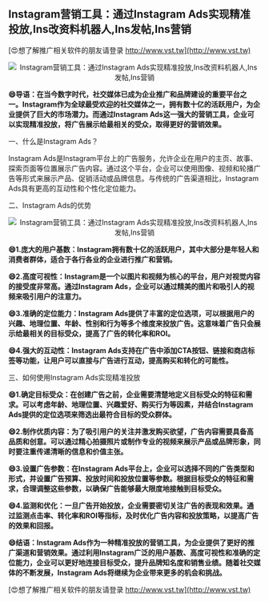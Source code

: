 ## **Instagram营销工具：通过Instagram Ads实现精准投放,Ins改资料机器人,Ins发帖,Ins营销**

[😍想了解推广相关软件的朋友请登录 http://www.vst.tw](http://www.vst.tw)

 <center><img src="https://vst.tw/MP4/tuiguang/png/3.png" alt="Instagram营销工具：通过Instagram Ads实现精准投放,Ins改资料机器人,Ins发帖,Ins营销"></center>

**😄导语：在当今数字时代，社交媒体已成为企业推广和品牌建设的重要平台之一。Instagram作为全球最受欢迎的社交媒体之一，拥有数十亿的活跃用户，为企业提供了巨大的市场潜力。而通过Instagram Ads这一强大的营销工具，企业可以实现精准投放，将广告展示给最相关的受众，取得更好的营销效果。**

一、什么是Instagram Ads？

Instagram Ads是Instagram平台上的广告服务，允许企业在用户的主页、故事、探索页面等位置展示广告内容。通过这个平台，企业可以使用图像、视频和轮播广告等形式来展示产品、促销活动或品牌信息。与传统的广告渠道相比，Instagram Ads具有更高的互动性和个性化定位能力。

二、Instagram Ads的优势

 <center><img src="https://vst.tw/MP4/tuiguang/png/7.png" alt="Instagram营销工具：通过Instagram Ads实现精准投放,Ins改资料机器人,Ins发帖,Ins营销"></center>

**😄1.庞大的用户基数：Instagram拥有数十亿的活跃用户，其中大部分是年轻人和消费者群体，适合于各行各业的企业进行推广和营销。**

**😄2.高度可视性：Instagram是一个以图片和视频为核心的平台，用户对视觉内容的接受度非常高。通过Instagram Ads，企业可以通过精美的图片和吸引人的视频来吸引用户的注意力。**

**😄3.准确的定位能力：Instagram Ads提供了丰富的定位选项，可以根据用户的兴趣、地理位置、年龄、性别和行为等多个维度来投放广告。这意味着广告只会展示给最相关的目标受众，提高了广告的转化率和ROI。**

**😄4.强大的互动性：Instagram Ads支持在广告中添加CTA按钮、链接和商店标签等功能，让用户可以直接与广告进行互动，提高购买和转化的可能性。**

三、如何使用Instagram Ads实现精准投放

**😄1.确定目标受众：在创建广告之前，企业需要清楚地定义目标受众的特征和需求。可以考虑年龄、地理位置、兴趣爱好、购买行为等因素，并结合Instagram Ads提供的定位选项来筛选出最符合目标的受众群体。**

**😄2.制作优质内容：为了吸引用户的关注并激发购买欲望，广告内容需要具备高品质和创意。可以通过精心拍摄照片或制作专业的视频来展示产品或品牌形象，同时要注重传递清晰的信息和价值主张。**

**😄3.设置广告参数：在Instagram Ads平台上，企业可以选择不同的广告类型和形式，并设置广告预算、投放时间和投放位置等参数。根据目标受众的特征和需求，合理调整这些参数，以确保广告能够最大限度地接触到目标受众。**

**😄4.监测和优化：一旦广告开始投放，企业需要密切关注广告的表现和效果。通过监测点击率、转化率和ROI等指标，及时优化广告内容和投放策略，以提高广告的效果和回报。**

**😄结语：Instagram Ads作为一种精准投放的营销工具，为企业提供了更好的推广渠道和营销效果。通过利用Instagram广泛的用户基数、高度可视性和准确的定位能力，企业可以更好地连接目标受众，提升品牌知名度和销售业绩。随着社交媒体的不断发展，Instagram Ads将继续为企业带来更多的机会和挑战。**

[😍想了解推广相关软件的朋友请登录 http://www.vst.tw](http://www.vst.tw)



